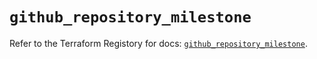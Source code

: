 # `github_repository_milestone`

Refer to the Terraform Registory for docs: [`github_repository_milestone`](https://registry.terraform.io/providers/integrations/github/5.25.1/docs/resources/repository_milestone).
